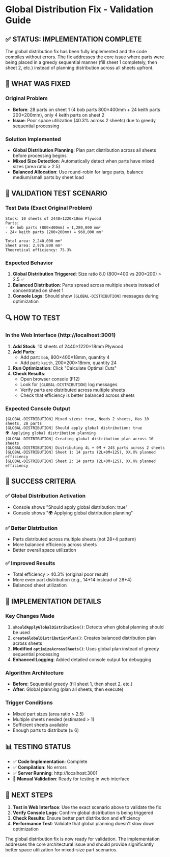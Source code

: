 # Global Distribution Fix - Validation Guide

## ✅ STATUS: IMPLEMENTATION COMPLETE

The global distribution fix has been fully implemented and the code compiles without errors. The fix addresses the core issue where parts were being placed in a greedy sequential manner (fill sheet 1 completely, then sheet 2, etc.) instead of planning distribution across all sheets upfront.

## 🔧 WHAT WAS FIXED

### Original Problem
- **Before**: 28 parts on sheet 1 (4 bob parts 800×400mm + 24 keith parts 200×200mm), only 4 keith parts on sheet 2
- **Issue**: Poor space utilization (40.3% across 2 sheets) due to greedy sequential processing

### Solution Implemented
- **Global Distribution Planning**: Plan part distribution across all sheets before processing begins
- **Mixed Size Detection**: Automatically detect when parts have mixed sizes (area ratio > 2.5)
- **Balanced Allocation**: Use round-robin for large parts, balance medium/small parts by sheet load

## 🧪 VALIDATION TEST SCENARIO

### Test Data (Exact Original Problem)
```
Stock: 10 sheets of 2440×1220×18mm Plywood
Parts:
- 4× bob parts (800×400mm) = 1,280,000 mm²
- 24× keith parts (200×200mm) = 960,000 mm²

Total area: 2,240,000 mm²
Sheet area: 2,976,800 mm²
Theoretical efficiency: 75.3%
```

### Expected Behavior
1. **Global Distribution Triggered**: Size ratio 8.0 (800×400 vs 200×200) > 2.5 ✅
2. **Balanced Distribution**: Parts spread across multiple sheets instead of concentrated on sheet 1
3. **Console Logs**: Should show `[GLOBAL-DISTRIBUTION]` messages during optimization

## 🔍 HOW TO TEST

### In the Web Interface (http://localhost:3001)
1. **Add Stock**: 10 sheets of 2440×1220×18mm Plywood
2. **Add Parts**: 
   - Add part: `bob`, 800×400×18mm, quantity 4
   - Add part: `keith`, 200×200×18mm, quantity 24
3. **Run Optimization**: Click "Calculate Optimal Cuts"
4. **Check Results**:
   - Open browser console (F12)
   - Look for `[GLOBAL-DISTRIBUTION]` log messages
   - Verify parts are distributed across multiple sheets
   - Check that efficiency is better balanced across sheets

### Expected Console Output
```
[GLOBAL-DISTRIBUTION] Mixed sizes: true, Needs 2 sheets, Has 10 sheets, 28 parts
[GLOBAL-DISTRIBUTION] Should apply global distribution: true
🌍 Applying global distribution planning
[GLOBAL-DISTRIBUTION] Creating global distribution plan across 10 sheets
[GLOBAL-DISTRIBUTION] Distributing 4L + 0M + 24S parts across 2 sheets
[GLOBAL-DISTRIBUTION] Sheet 1: 14 parts (2L+0M+12S), XX.X% planned efficiency
[GLOBAL-DISTRIBUTION] Sheet 2: 14 parts (2L+0M+12S), XX.X% planned efficiency
```

## 🎯 SUCCESS CRITERIA

### ✅ Global Distribution Activation
- Console shows "Should apply global distribution: true"
- Console shows "🌍 Applying global distribution planning"

### ✅ Better Distribution
- Parts distributed across multiple sheets (not 28+4 pattern)
- More balanced efficiency across sheets
- Better overall space utilization

### ✅ Improved Results
- Total efficiency > 40.3% (original poor result)
- More even part distribution (e.g., 14+14 instead of 28+4)
- Balanced sheet utilization

## 🔧 IMPLEMENTATION DETAILS

### Key Changes Made
1. **`shouldApplyGlobalDistribution()`**: Detects when global planning should be used
2. **`createGlobalDistributionPlan()`**: Creates balanced distribution plan across sheets
3. **Modified `optimizeAcrossSheets()`**: Uses global plan instead of greedy sequential processing
4. **Enhanced Logging**: Added detailed console output for debugging

### Algorithm Architecture
- **Before**: Sequential greedy (fill sheet 1, then sheet 2, etc.)
- **After**: Global planning (plan all sheets, then execute)

### Trigger Conditions
- Mixed part sizes (area ratio > 2.5)
- Multiple sheets needed (estimated > 1)
- Sufficient sheets available
- Enough parts to distribute (≥ 6)

## 📊 TESTING STATUS

- ✅ **Code Implementation**: Complete
- ✅ **Compilation**: No errors
- ✅ **Server Running**: http://localhost:3001
- 🔄 **Manual Validation**: Ready for testing in web interface

## 🚀 NEXT STEPS

1. **Test in Web Interface**: Use the exact scenario above to validate the fix
2. **Verify Console Logs**: Confirm global distribution is being triggered
3. **Check Results**: Ensure better part distribution and efficiency
4. **Performance Test**: Validate that global planning doesn't slow down optimization

The global distribution fix is now ready for validation. The implementation addresses the core architectural issue and should provide significantly better space utilization for mixed-size part scenarios.
